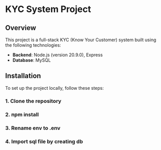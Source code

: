 # KYC System Project

## Overview

This project is a full-stack KYC (Know Your Customer) system built using the following technologies:

- **Backend**: Node.js (version 20.9.0), Express
- **Database**: MySQL

## Installation

To set up the project locally, follow these steps:

### 1. Clone the repository
### 2. npm install
### 3. Rename env to .env
### 4. Import sql file by creating db


